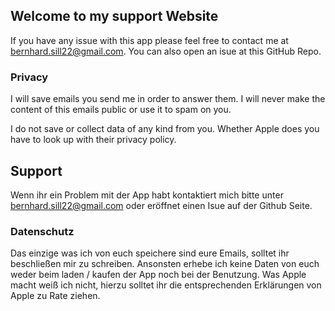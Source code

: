 ## Welcome to my support Website

If you have any issue with this app please feel free to contact me at bernhard.sill22@gmail.com. You can also open an isue at this GitHub Repo.

### Privacy

I will save emails you send me in order to answer them. I will never make the content of this emails public or use it to spam on you.

I do not save or collect data of any kind from you. Whether Apple does you have to look up with their privacy policy.


## Support

Wenn ihr ein Problem mit der App habt kontaktiert mich bitte unter bernhard.sill22@gmail.com oder eröffnet einen Isue auf der Github Seite.

### Datenschutz

Das einzige was ich von euch speichere sind eure Emails, solltet ihr beschließen mir zu schreiben. Ansonsten erhebe ich keine Daten von euch weder beim  laden / kaufen der App noch bei der Benutzung. Was Apple macht weiß ich nicht, hierzu solltet ihr die entsprechenden Erklärungen von Apple zu Rate ziehen.
